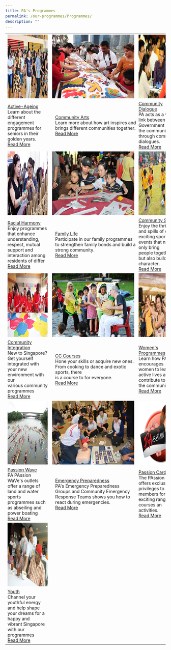 ```yaml
---
title: PA's Programmes
permalink: /our-programmes/Programmes/
description: ""
---
```

<table>
	<tr>
		<td><img style="height:200px;width:300px" src="/images/Programmes/main-activeageing_edited.jpg"></td>
		<td ><img style="height:200px;width:300px" src="/images/Programmes/main-communityarts_edited.jpg"></td>
		<td><img style="height:200px;width:300px" src="/images/Programmes/main-communitydialogue_edited.jpg"></td>
	</tr>
	<tr>
		<td><a href="/our-programmes/Active-Ageing">Active-Ageing</a><br>Learn about the different engagement programmes for seniors in their golden years.<br><a href="/our-programmes/Active-Ageing">Read More</a></td>
		<td><div style="position:relative;left:10px;"><a href="/our-programmes/Community-Arts">Community Arts</a><br>Learn more about how art inspires and  brings different communities together.<br><a href="/our-programmes/Community-Arts">Read More</a></div></td>
		<td><a  href="/our-programmes/Community-Dialogue"> Community  Dialogue</a><br>PA acts as a vital link between the Government and the community through community dialogues.<br><a href="/our-programmes/Community-Dialogue">Read More</a>
			</td></tr>
<tr>
		<td><img style="height:200px;width:300px" src="/images/Programmes/main-racialharmony.jpg"></td>
		<td><img style="height:200px;width:300px" src="/images/Programmes/main-familylife.jpg"></td>
		<td><img style="height:200px;width:300px" src="/images/Programmes/main-communitysports.jpg"></td>
	</tr>
<tr>
		<td><a href="/our-programmes/Racial-Harmony">Racial Harmony</a><br>Enjoy programmes that enhance understanding, respect, mutual support and interaction among residents of differ<br><a href="/our-programmes/Racial-Harmony">Read More</a></td>
		<td><div style="position:relative;left:10px"><a href="/our-programmes/Family-life">Family Life</a><br>Participate in our family programmes to strengthen family bonds and build a strong community.<br><a href="/our-programmes/Family-life">Read More</a></div></td>
		<td><a  href="/our-programmes/Community-Sports"> Community  Sports</a><br>Enjoy the thrills and spills of our exciting sports events that not only bring people together but also build character.<br><a href="/our-programmes/Community-Sports">Read More</a>
	</td></tr>
<tr>
		<td><img style="height:200px;width:300px" src="/images/Programmes/main-communityintegration.jpg"></td>
		<td><img style="height:200px;width:300px" src="/images/Programmes/main-cccourses_edited.jpg"></td>
		<td><img style="height:200px;width:300px" src="/images/Programmes/main-womensprogrammes_edited.jpg"></td>
	</tr>
<tr>
		<td><a href="/our-programmes/Community-Integration">Community Integration</a><br>New to Singapore? Get yourself integrated with your new environment with our various community programmes<br><a href="/our-programmes/Community-Integration">Read More</a></td>
		<td><div style="position:relative;left:10px;"><a href="/our-programmes/CC-Courses/CC-Courses">CC Courses</a><br>Hone your skills or acquire new ones. From cooking to dance and exotic sports, there<br> is a course to for everyone.<br><a href="/our-programmes/CC-Courses/CC-Courses">Read More</a></div></td>
		<td><a  href="/our-programmes/Womens-Programmes"> Women's Programmes</a><br>Learn how PA encourages women to lead active lives and contribute to the community.<br><a href="/our-programmes/Womens-Programmes">Read More</a>
			</td></tr>
	<tr>
		<td><img style="height:200px;width:300px" src="/images/Programmes/main-waterventure.jpg"></td>
		<td><img style="height:200px;width:300px" src="/images/Programmes/main-emergencypreparedness_edited.jpg"></td>
		<td><img style="height:200px;width:300px" src="/images/Programmes/main-passioncard.jpg"></td>
	</tr>
	<tr>
		<td><a href="/our-programmes/PAssion-Wave/PAssion-WaVe">Passion Wave</a><br>PA PAssion WaVe's outlets offer a range of land and water sports programmes such as abseiling and power boating<br><a href="/our-programmes/PAssion-Wave/PAssion-WaVe">Read More</a></td>
		<td><div style="position:relative;left:10px;"><a href="/our-programmes/Emergency-Preparedness">Emergency Preparedness</a><br>PA's Emergency Preparedness<br> Groups and Community Emergency Response Teams shows you how to react during emergencies.<br><a href="/our-programmes/Emergency-Preparedness">Read More</a></div></td>
		<td><a  href="/our-programmes/PAssion-Card)"> Passion Card</a><br>The PAssion Card offers exclusive privileges to its  members for PA's       exciting range of courses an       activities.<br><a href="/our-programmes/PAssion-Card">Read More</a>
			</td></tr>
	<tr>
		<td><img style="height:200px;width:300px" src="/images/Programmes/main-youth_edited.jpg"></td></tr>
		<tr>
		<td><a href="/our-programmes/Youth">Youth</a><br>Channel your youthful energy and help shape your dreams for a happy and vibrant Singapore with our programmes<br><a href="/our-programmes/Youth">Read More</a></td>
	</tr>			
</table>